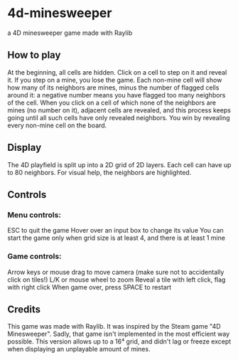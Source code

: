 # 4d-minesweeper
a 4D minesweeper game made with Raylib

## How to play
At the beginning, all cells are hidden. Click on a cell to step on it and reveal it.
If you step on a mine, you lose the game. Each non-mine cell will show how many of its
neighbors are mines, minus the number of flagged cells around it: a negative number means
you have flagged too many neighbors of the cell.
When you click on a cell of which none of the neighbors are mines (no number on it),
adjacent cells are revealed, and this process keeps going until all such cells have only
revealed neighbors.
You win by revealing every non-mine cell on the board.

## Display
The 4D playfield is split up into a 2D grid of 2D layers.
Each cell can have up to 80 neighbors. For visual help, the neighbors are highlighted.

## Controls
### Menu controls:
ESC to quit the game
Hover over an input box to change its value
You can start the game only when grid size is at least 4, and there is at least 1 mine
### Game controls:
Arrow keys or mouse drag to move camera (make sure not to accidentally click on tiles!)
L/K or mouse wheel to zoom
Reveal a tile with left click, flag with right click
When game over, press SPACE to restart

## Credits
This game was made with Raylib. It was inspired by the Steam game "4D Minesweeper".
Sadly, that game isn't implemented in the most efficient way possible. This version
allows up to a 16⁴ grid, and didn't lag or freeze except when displaying an unplayable
amount of mines.
